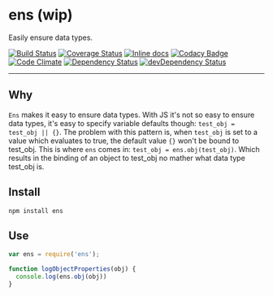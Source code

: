 # ens (wip)

Easily ensure data types.

[![Build Status](https://travis-ci.org/opensoars/ens.svg)](https://travis-ci.org/opensoars/ens)
[![Coverage Status](https://coveralls.io/repos/opensoars/ens/badge.svg?branch=master&service=github)](https://coveralls.io/github/opensoars/ens?branch=master)
[![Inline docs](http://inch-ci.org/github/opensoars/ens.svg?branch=master)](http://inch-ci.org/github/opensoars/ens)
[![Codacy Badge](https://api.codacy.com/project/badge/f3e64501763645b9aa483bf83a4dd1d5)](https://www.codacy.com/app/sam_1700/ens)
[![Code Climate](https://codeclimate.com/github/opensoars/ens/badges/gpa.svg)](https://codeclimate.com/github/opensoars/ens)
[![Dependency Status](https://david-dm.org/opensoars/ens.svg)](https://david-dm.org/opensoars/ens)
[![devDependency Status](https://david-dm.org/opensoars/ens/dev-status.svg)](https://david-dm.org/opensoars/ens#info=devDependencies)

---
 
## Why

`Ens` makes it easy to ensure data types. With JS it's not so easy to ensure data types, it's easy to specify variable defaults though: `test_obj = test_obj || {}`. The problem with this pattern is, when `test_obj` is set to a value which evaluates to true, the default value `{}` won't be bound to test_obj. This is where `ens` comes in: `test_obj = ens.obj(test_obj)`. Which results in the binding of an object to test_obj no mather what data type test_obj is.

## Install

`npm install ens`

## Use

```js
var ens = require('ens');

function logObjectProperties(obj) {
  console.log(ens.obj(obj))
}
```
